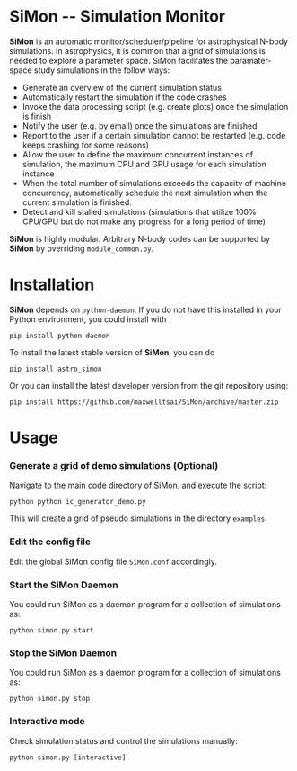 # SiMon -- Simulation Monitor

**SiMon** is an automatic monitor/scheduler/pipeline for astrophysical N-body simulations. In astrophysics, it is common that a grid of simulations is needed to explore a parameter space. SiMon facilitates the paramater-space study simulations in the follow ways:

* Generate an overview of the current simulation status
* Automatically restart the simulation if the code crashes
* Invoke the data processing script (e.g. create plots) once the simulation is finish
* Notify the user (e.g. by email) once the simulations are finished
* Report to the user if a certain simulation cannot be restarted (e.g. code keeps crashing for some reasons)
* Allow the user to define the maximum concurrent instances of simulation, the maximum CPU and GPU usage for each simulation instance
* When the total number of simulations exceeds the capacity of machine concurrency, automatically schedule the next simulation when the current simulation is finished.
* Detect and kill stalled simulations (simulations that utilize 100% CPU/GPU but do not make any progress for a long period of time)

**SiMon** is highly modular. Arbitrary N-body codes can be supported by **SiMon** by overriding `module_common.py`.

# Installation

**SiMon** depends on `python-daemon`. If you do not have this installed in your Python environment, you could install with

    pip install python-daemon

To install the latest stable version of **SiMon**, you can do

    pip install astro_simon
    
Or you can install the latest developer version from the git repository using:

    pip install https://github.com/maxwelltsai/SiMon/archive/master.zip
    
# Usage

### Generate a grid of demo simulations (Optional)

Navigate to the main code directory of SiMon, and execute the script: 

    python python ic_generator_demo.py
    
This will create a grid of pseudo simulations in the directory `examples`.

### Edit the config file

Edit the global SiMon config file `SiMon.conf` accordingly.

### Start the SiMon Daemon

You could run SiMon as a daemon program for a collection of simulations as:

    python simon.py start
    

### Stop the SiMon Daemon

You could run SiMon as a daemon program for a collection of simulations as:

    python simon.py stop
    
### Interactive mode
Check simulation status and control the simulations manually:

    python simon.py [interactive]

